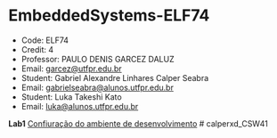 # EmbeddedSystems-ELF74
- Code: ELF74
- Credit: 4
- Professor: PAULO DENIS GARCEZ DALUZ
- Email: garcez@utfpr.edu.br
- Student: Gabriel Alexandre Linhares Calper Seabra
- Email: gabrielseabra@alunos.utfpr.edu.br
- Student: Luka Takeshi Kato
- Email: luka@alunos.utfpr.edu.br


<b>Lab1</b> <a href="https://github.com/Calperxd/EmbeddedSystems-ELF74/tree/main/Lab1">Confiuração do ambiente de desenvolvimento</a> # calperxd_CSW41
